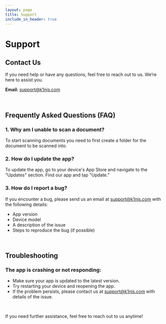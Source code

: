 ```yaml
---
layout: page
title: Support
include_in_header: true
---
```


# Support

## Contact Us
If you need help or have any questions, feel free to reach out to us. We’re here to assist you.

**Email:** [support@k1njs.com](mailto:notjohnapid@gmail.com)

<br>

## Frequently Asked Questions (FAQ)
### 1. Why am I unable to scan a document?
To start scanning documents you need to first create a folder for the document to be scanned into.

### 2. How do I update the app?
To update the app, go to your device's App Store and navigate to the "Updates" section. Find our app and tap "Update."

### 3. How do I report a bug?
If you encounter a bug, please send us an email at [support@k1njs.com](mailto:notjohnapid@gmail.com) with the following details:
- App version
- Device model
- A description of the issue
- Steps to reproduce the bug (if possible)

<br>

## Troubleshooting
### The app is crashing or not responding:
- Make sure your app is updated to the latest version.
- Try restarting your device and reopening the app.
- If the problem persists, please contact us at [support@k1njs.com](mailto:notjohnapid@gmail.com) with details of the issue.

<br>

If you need further assistance, feel free to reach out to us anytime!
